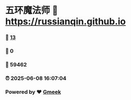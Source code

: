 # 五环魔法师 :link: https://russianqin.github.io 
### :page_facing_up: [13](https://russianqin.github.io/tag.html) 
### :speech_balloon: 0 
### :hibiscus: 59462 
### :alarm_clock: 2025-06-08 16:07:04 
### Powered by :heart: [Gmeek](https://github.com/Meekdai/Gmeek)
